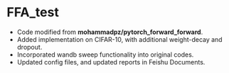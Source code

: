 # FFA_test
- Code modified from **mohammadpz/pytorch_forward_forward**.
- Added implementation on CIFAR-10, with additional weight-decay and dropout.
- Incorporated wandb sweep functionality into original codes.
- Updated config files, and updated reports in Feishu Documents.